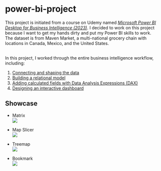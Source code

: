 # power-bi-project

This project is initiated from a course on Udemy named [_Microsoft Power BI Desktop for Business Intelligence (2023)_](https://www.udemy.com/course/microsoft-power-bi-up-running-with-power-bi-desktop/). I decided to work on this project because I want to get my hands dirty and put my Power BI skills to work. 
The dataset is from Maven Market, a multi-national grocery chain with locations in Canada, Mexico, and the United States. 

<br>In this project, I worked through the entire business intelligence workflow, including: 
  1. [Connecting and shaping the data](https://github.com/wuxinge/power-bi-project/tree/7951ba8b08ebd53cc6110cbf56d89e5a60e0a86c/Connecting%20and%20shaping%20the%20data)
  2. [Building a relational model](https://github.com/wuxinge/power-bi-project/tree/3312585d679360ff367ee70b9345d3acbd5bb9fa/Building%20the%20data%20model)
  3. [Adding calculated fields with Data Analysis Expressions (DAX)](https://github.com/wuxinge/power-bi-project/blob/d04a04d08d81a376d697361c8baf843b89fc63af/Adding%20DAX%20Measures/README.md)
  4. [Designing an interactive dashboard](https://github.com/wuxinge/power-bi-project/tree/88843804e010b6ac811c73b94eba3d433789d354/Designing%20an%20interactive%20report) 

## Showcase 
* Matrix <br>
![](Matrix.gif)

* Map Slicer <br>
![](Map_Slicer.gif)

* Treemap <br>
![](Treemap.gif)

* Bookmark <br>
![](Bookmark.gif)
